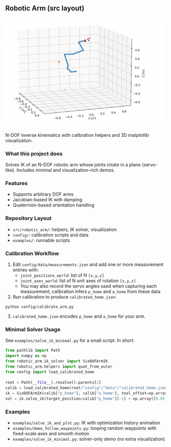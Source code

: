 ## Robotic Arm (src layout)

![Robotic arm demo](<images_(ignore)/Screenshot 2025-10-22 at 22.52.18.png>)

N-DOF inverse kinematics with calibration helpers and 3D matplotlib visualization.

### What this project does
Solves IK of an N-DOF robotic arm whose joints rotate in a plane (servo-like). Includes minimal and visualization-rich demos.

### Features
- Supports arbitrary DOF arms
- Jacobian-based IK with damping
- Quaternion-based orientation handling

### Repository Layout
- `src/robotic_arm/`: helpers, IK solver, visualization
- `config/`: calibration scripts and data
- `examples/`: runnable scripts

### Calibration Workflow
1) Edit `config/data/measurements.json` and add one or more measurement entries with:
   - `joint_positions_world`: list of N `[x,y,z]`
   - `joint_axes_world`: list of N unit axes of rotation `[x,y,z]`
   - You may also record the servo angles used when capturing each measurement; calibration infers `p_home` and `a_home` from these data
2) Run calibration to produce `calibrated_home.json`:
```
python config/calibrate_arm.py
```
3) `calibrated_home.json` encodes `p_home` and `a_home` for your arm.

### Minimal Solver Usage
See `examples/solve_ik_minimal.py` for a small script. In short:
```python
from pathlib import Path
import numpy as np
from robotic_arm.ik_solver import SixDOFArmIK
from robotic_arm.helpers import quat_from_euler
from config import load_calibrated_home

root = Path(__file__).resolve().parents[1]
calib = load_calibrated_home(root/"config"/"data"/"calibrated_home.json")
ik = SixDOFArmIK(calib["p_home"], calib["a_home"], tool_offset=np.array([0.05,0,0]))
sol = ik.solve_ik(target_position=calib["p_home"][-1] + np.array([0.05,0.02,0.03]), target_orientation_quat=quat_from_euler(0,0,0))
```

### Examples
- `examples/solve_ik_and_plot.py`: IK with optimization history animation
- `examples/demo_follow_waypoints.py`: looping random waypoints with fixed-scale axes and smooth motion
- `examples/solve_ik_minimal.py`: solver-only demo (no extra visualization)

